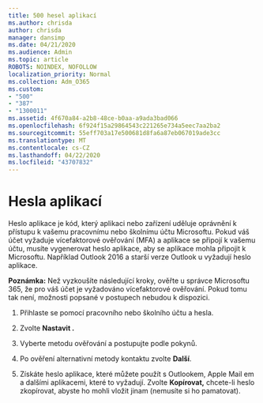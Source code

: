 ```yaml
---
title: 500 hesel aplikací
ms.author: chrisda
author: chrisda
manager: dansimp
ms.date: 04/21/2020
ms.audience: Admin
ms.topic: article
ROBOTS: NOINDEX, NOFOLLOW
localization_priority: Normal
ms.collection: Adm_O365
ms.custom:
- "500"
- "387"
- "1300011"
ms.assetid: 4f670a84-a2b8-48ce-b0aa-a9ada3bad066
ms.openlocfilehash: 6f924f15a29864543c221265e734a5eec7aa2ba2
ms.sourcegitcommit: 55eff703a17e500681d8fa6a87eb067019ade3cc
ms.translationtype: MT
ms.contentlocale: cs-CZ
ms.lasthandoff: 04/22/2020
ms.locfileid: "43707832"
---
```

# <a name="app-passwords"></a>Hesla aplikací

Heslo aplikace je kód, který aplikaci nebo zařízení uděluje oprávnění k přístupu k vašemu pracovnímu nebo školnímu účtu Microsoftu. Pokud váš účet vyžaduje vícefaktorové ověřování (MFA) a aplikace se připojí k vašemu účtu, musíte vygenerovat heslo aplikace, aby se aplikace mohla připojit k Microsoftu. Například Outlook 2016 a starší verze Outlook u vyžadují heslo aplikace.

 **Poznámka:** Než vyzkoušíte následující kroky, ověřte u správce Microsoftu 365, že pro váš účet je vyžadováno vícefaktorové ověřování. Pokud tomu tak není, možnosti popsané v postupech nebudou k dispozici.

1. Přihlaste se pomocí pracovního nebo školního účtu a hesla.

2. Zvolte **Nastavit .**

3. Vyberte metodu ověřování a postupujte podle pokynů.

4. Po ověření alternativní metody kontaktu zvolte **Další**.

5. Získáte heslo aplikace, které můžete použít s Outlookem, Apple Mail em a dalšími aplikacemi, které to vyžadují. Zvolte **Kopírovat,** chcete-li heslo zkopírovat, abyste ho mohli vložit jinam (nemusíte si ho pamatovat).
